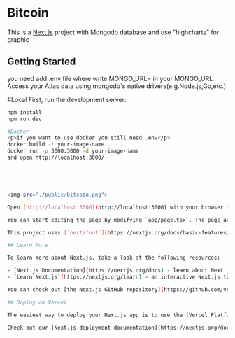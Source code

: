 # Bitcoin

This is a [Next.js](https://nextjs.org/) project with Mongodb database and use "highcharts" for graphic

## Getting Started

you need add .env file where write 
MONGO_URL= 
in your MONGO_URL Access your Atlas data using mongodb`s native drivers(e.g.Node.js,Go,etc.)

#Local
First, run the development server:
```bash
npm install
npm run dev

#Docker
<p>if you want to use docker you still need .env</p>
docker build -t your-image-name .
docker run -p 3000:3000 -d your-image-name
and open http://localhost:3000/





<img src="./public/bitcoin.png">

Open [http://localhost:3000](http://localhost:3000) with your browser to see the result.

You can start editing the page by modifying `app/page.tsx`. The page auto-updates as you edit the file.

This project uses [`next/font`](https://nextjs.org/docs/basic-features/font-optimization) to automatically optimize and load Inter, a custom Google Font.

## Learn More

To learn more about Next.js, take a look at the following resources:

- [Next.js Documentation](https://nextjs.org/docs) - learn about Next.js features and API.
- [Learn Next.js](https://nextjs.org/learn) - an interactive Next.js tutorial.

You can check out [the Next.js GitHub repository](https://github.com/vercel/next.js/) - your feedback and contributions are welcome!

## Deploy on Vercel

The easiest way to deploy your Next.js app is to use the [Vercel Platform](https://vercel.com/new?utm_medium=default-template&filter=next.js&utm_source=create-next-app&utm_campaign=create-next-app-readme) from the creators of Next.js.

Check out our [Next.js deployment documentation](https://nextjs.org/docs/deployment) for more details.
